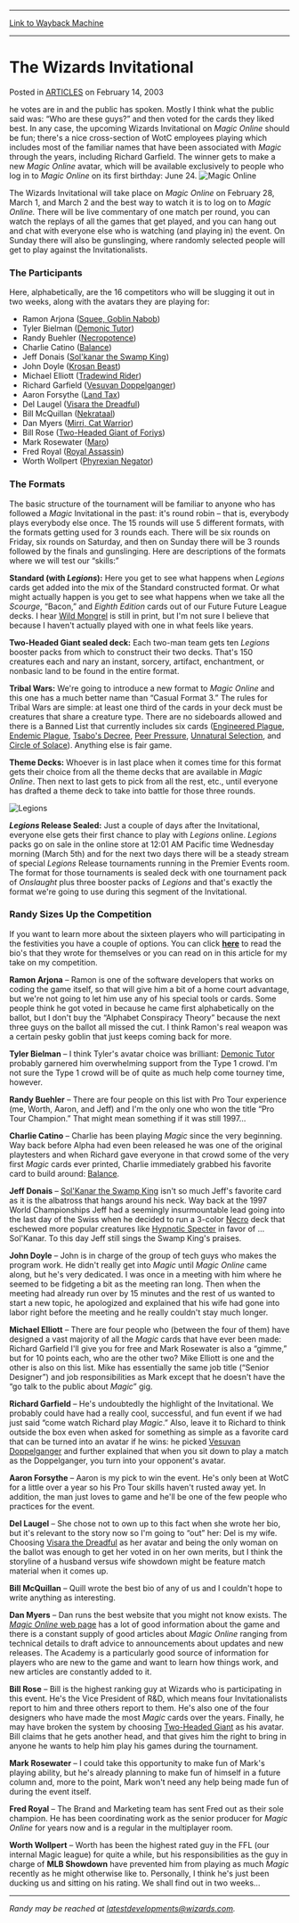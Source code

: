 
---
[Link to Wayback Machine](https://web.archive.org/web/20160308084444/http://magic.wizards.com/en/articles/archive/wizards-invitational-2003-02-14)

[_metadata_:description]:- "he votes are in and the public has spoken. Mostly I think what the public said was: “Who are these guys?” and then voted for the cards they liked best. In any case, the upcoming Wizards Invitational on Magic Online should be fun; there's a nice cross-section of WotC employees playing which includes most of the familiar names that have been associated with Magic through the years, including Richard Garfield."
[_metadata_:generator]:- "Drupal 7 (http://drupal.org)"
[_metadata_:node]:- "287851"
[_metadata_:publish_date]:- "2003-02-14"
[_metadata_:source]:- "div-main-content"
[_metadata_:title]:- "The Wizards Invitational"
[_metadata_:wayback_capture_timestamp]:- "2016-03-08 08:44:44"
[_metadata_:wayback_raw_url]:- "https://web.archive.org/web/20160308084444id_/http://magic.wizards.com/en/articles/archive/wizards-invitational-2003-02-14"
[_metadata_:wayback_url]:- "http://magic.wizards.com/en/articles/archive/wizards-invitational-2003-02-14"
---


The Wizards Invitational
========================



 Posted in [ARTICLES](/en/articles)
 on February 14, 2003 










he votes are in and the public has spoken. Mostly I think what the public said was: “Who are these guys?” and then voted for the cards they liked best. In any case, the upcoming Wizards Invitational on **Magic* Online* should be fun; there's a nice cross-section of WotC employees playing which includes most of the familiar names that have been associated with *Magic* through the years, including Richard Garfield. The winner gets to make a new **Magic* Online* avatar, which will be available exclusively to people who log in to **Magic* Online* on its first birthday: June 24. ![Magic Online](https://media.wizards.com/legacy/global/images/mtgcom_feature_17_pic2.jpg)


The Wizards Invitational will take place on **Magic* Online* on February 28, March 1, and March 2 and the best way to watch it is to log on to **Magic* Online.* There will be live commentary of one match per round, you can watch the replays of all the games that get played, and you can hang out and chat with everyone else who is watching (and playing in) the event. On Sunday there will also be gunslinging, where randomly selected people will get to play against the Invitationalists.


### The Participants


Here, alphabetically, are the 16 competitors who will be slugging it out in two weeks, along with the avatars they are playing for:


* Ramon Arjona ([Squee, Goblin Nabob](http://gatherer.wizards.com/Pages/Card/Details.aspx?name=Squee%2C+Goblin+Nabob))
* Tyler Bielman ([Demonic Tutor](http://gatherer.wizards.com/Pages/Card/Details.aspx?name=Demonic+Tutor))
* Randy Buehler ([Necropotence](http://gatherer.wizards.com/Pages/Card/Details.aspx?name=Necropotence))
* Charlie Catino ([Balance](http://gatherer.wizards.com/Pages/Card/Details.aspx?name=Balance))
* Jeff Donais ([Sol'kanar the Swamp King](http://gatherer.wizards.com/Pages/Card/Details.aspx?name=Sol%27kanar+the+Swamp+King))
* John Doyle ([Krosan Beast](http://gatherer.wizards.com/Pages/Card/Details.aspx?name=Krosan+Beast))
* Michael Elliott ([Tradewind Rider](http://gatherer.wizards.com/Pages/Card/Details.aspx?name=Tradewind+Rider))
* Richard Garfield ([Vesuvan Doppelganger](http://gatherer.wizards.com/Pages/Card/Details.aspx?name=Vesuvan+Doppelganger))
* Aaron Forsythe ([Land Tax](http://gatherer.wizards.com/Pages/Card/Details.aspx?name=Land+Tax))
* Del Laugel ([Visara the Dreadful](http://gatherer.wizards.com/Pages/Card/Details.aspx?name=Visara+the+Dreadful))
* Bill McQuillan ([Nekrataal](http://gatherer.wizards.com/Pages/Card/Details.aspx?name=Nekrataal))
* Dan Myers ([Mirri, Cat Warrior](http://gatherer.wizards.com/Pages/Card/Details.aspx?name=Mirri%2C+Cat+Warrior))
* Bill Rose ([Two-Headed Giant of Foriys](http://gatherer.wizards.com/Pages/Card/Details.aspx?name=Two-Headed+Giant+of+Foriys))
* Mark Rosewater ([Maro](http://gatherer.wizards.com/Pages/Card/Details.aspx?name=Maro))
* Fred Royal ([Royal Assassin](http://gatherer.wizards.com/Pages/Card/Details.aspx?name=Royal+Assassin))
* Worth Wollpert ([Phyrexian Negator](http://gatherer.wizards.com/Pages/Card/Details.aspx?name=Phyrexian+Negator))


### The Formats


The basic structure of the tournament will be familiar to anyone who has followed a *Magic* Invitational in the past: it's round robin – that is, everybody plays everybody else once. The 15 rounds will use 5 different formats, with the formats getting used for 3 rounds each. There will be six rounds on Friday, six rounds on Saturday, and then on Sunday there will be 3 rounds followed by the finals and gunslinging. Here are descriptions of the formats where we will test our “skills:”


**Standard (with *Legions*):** Here you get to see what happens when *Legions* cards get added into the mix of the Standard constructed format. Or what might actually happen is you get to see what happens when we take all the *Scourge*, “Bacon,” and *Eighth Edition* cards out of our Future Future League decks. I hear [Wild Mongrel](http://gatherer.wizards.com/Pages/Card/Details.aspx?name=Wild+Mongrel) is still in print, but I'm not sure I believe that because I haven't actually played with one in what feels like years.


**Two-Headed Giant sealed deck:** Each two-man team gets ten *Legions* booster packs from which to construct their two decks. That's 150 creatures each and nary an instant, sorcery, artifact, enchantment, or nonbasic land to be found in the entire format.


**Tribal Wars:** We're going to introduce a new format to *Magic Online* and this one has a much better name than “Casual Format 3.” The rules for Tribal Wars are simple: at least one third of the cards in your deck must be creatures that share a creature type. There are no sideboards allowed and there is a Banned List that currently includes six cards ([Engineered Plague](http://gatherer.wizards.com/Pages/Card/Details.aspx?name=Engineered+Plague), [Endemic Plague](http://gatherer.wizards.com/Pages/Card/Details.aspx?name=Endemic+Plague), [Tsabo's Decree](http://gatherer.wizards.com/Pages/Card/Details.aspx?name=Tsabo%27s+Decree), [Peer Pressure](http://gatherer.wizards.com/Pages/Card/Details.aspx?name=Peer+Pressure), [Unnatural Selection](http://gatherer.wizards.com/Pages/Card/Details.aspx?name=Unnatural+Selection), and [Circle of Solace](http://gatherer.wizards.com/Pages/Card/Details.aspx?name=Circle+of+Solace)). Anything else is fair game.


**Theme Decks:** Whoever is in last place when it comes time for this format gets their choice from all the theme decks that are available in **Magic* Online*. Then next to last gets to pick from all the rest, etc., until everyone has drafted a theme deck to take into battle for those three rounds.


![Legions](https://media.wizards.com/legacy/global/images/magic_expansion_legions_expansionlogo_en.jpg)


***Legions* Release Sealed:** Just a couple of days after the Invitational, everyone else gets their first chance to play with *Legions* online. *Legions* packs go on sale in the online store at 12:01 AM Pacific time Wednesday morning (March 5th) and for the next two days there will be a steady stream of special *Legions* Release tournaments running in the Premier Events room. The format for those tournaments is sealed deck with one tournament pack of *Onslaught* plus three booster packs of *Legions* and that's exactly the format we're going to use during this segment of the Invitational.


### Randy Sizes Up the Competition


If you want to learn more about the sixteen players who will participating in the festivities you have a couple of options. You can click [**here**](http://archive.wizards.com/Magic/TCG/Article.aspx?x=magic/magiconline/wotcinvbios) to read the bio's that they wrote for themselves or you can read on in this article for my take on my competition.


**Ramon Arjona** – Ramon is one of the software developers that works on coding the game itself, so that will give him a bit of a home court advantage, but we're not going to let him use any of his special tools or cards. Some people think he got voted in because he came first alphabetically on the ballot, but I don't buy the “Alphabet Conspiracy Theory” because the next three guys on the ballot all missed the cut. I think Ramon's real weapon was a certain pesky goblin that just keeps coming back for more.


**Tyler Bielman** – I think Tyler's avatar choice was brilliant: [Demonic Tutor](http://gatherer.wizards.com/Pages/Card/Details.aspx?name=Demonic+Tutor) probably garnered him overwhelming support from the Type 1 crowd. I'm not sure the Type 1 crowd will be of quite as much help come tourney time, however.


**Randy Buehler** – There are four people on this list with Pro Tour experience (me, Worth, Aaron, and Jeff) and I'm the only one who won the title “Pro Tour Champion.” That might mean something if it was still 1997…


**Charlie Catino** – Charlie has been playing *Magic* since the very beginning. Way back before Alpha had even been released he was one of the original playtesters and when Richard gave everyone in that crowd some of the very first *Magic* cards ever printed, Charlie immediately grabbed his favorite card to build around: [Balance](http://gatherer.wizards.com/Pages/Card/Details.aspx?name=Balance).


**Jeff Donais** – [Sol'Kanar the Swamp King](http://gatherer.wizards.com/Pages/Card/Details.aspx?name=Sol%27Kanar+the+Swamp+King) isn't so much Jeff's favorite card as it is the albatross that hangs around his neck. Way back at the 1997 World Championships Jeff had a seemingly insurmountable lead going into the last day of the Swiss when he decided to run a 3-color [Necro](http://gatherer.wizards.com/Pages/Card/Details.aspx?multiverseid=383028) deck that eschewed more popular creatures like [Hypnotic Specter](http://gatherer.wizards.com/Pages/Card/Details.aspx?name=Hypnotic+Specter) in favor of … Sol'Kanar. To this day Jeff still sings the Swamp King's praises.


**John Doyle** – John is in charge of the group of tech guys who makes the program work. He didn't really get into *Magic* until **Magic* Online* came along, but he's very dedicated. I was once in a meeting with him where he seemed to be fidgeting a bit as the meeting ran long. Then when the meeting had already run over by 15 minutes and the rest of us wanted to start a new topic, he apologized and explained that his wife had gone into labor right before the meeting and he really couldn't stay much longer.


**Michael Elliott** – There are four people who (between the four of them) have designed a vast majority of all the *Magic* cards that have ever been made: Richard Garfield I'll give you for free and Mark Rosewater is also a “gimme,” but for 10 points each, who are the other two? Mike Elliott is one and the other is also on this list. Mike has essentially the same job title (“Senior Designer”) and job responsibilities as Mark except that he doesn't have the “go talk to the public about *Magic*” gig.


**Richard Garfield** – He's undoubtedly the highlight of the Invitational. We probably could have had a really cool, successful, and fun event if we had just said “come watch Richard play *Magic*.” Also, leave it to Richard to think outside the box even when asked for something as simple as a favorite card that can be turned into an avatar if he wins: he picked [Vesuvan Doppelganger](http://gatherer.wizards.com/Pages/Card/Details.aspx?name=Vesuvan+Doppelganger) and further explained that when you sit down to play a match as the Doppelganger, you turn into your opponent's avatar.


**Aaron Forsythe** – Aaron is my pick to win the event. He's only been at WotC for a little over a year so his Pro Tour skills haven't rusted away yet. In addition, the man just loves to game and he'll be one of the few people who practices for the event.


**Del Laugel** – She chose not to own up to this fact when she wrote her bio, but it's relevant to the story now so I'm going to “out” her: Del is my wife. Choosing [Visara the Dreadful](http://gatherer.wizards.com/Pages/Card/Details.aspx?name=Visara+the+Dreadful) as her avatar and being the only woman on the ballot was enough to get her voted in on her own merits, but I think the storyline of a husband versus wife showdown might be feature match material when it comes up.


**Bill McQuillan** – Quill wrote the best bio of any of us and I couldn't hope to write anything as interesting.


**Dan Myers** – Dan runs the best website that you might not know exists. The [**Magic* Online* web page](http://archive.wizards.com/Magic/TCG/Article.aspx?x=magic/magiconline) has a lot of good information about the game and there is a constant supply of good articles about **Magic* Online* ranging from technical details to draft advice to announcements about updates and new releases. The Academy is a particularly good source of information for players who are new to the game and want to learn how things work, and new articles are constantly added to it.


**Bill Rose** – Bill is the highest ranking guy at Wizards who is participating in this event. He's the Vice President of R&D, which means four Invitationalists report to him and three others report to them. He's also one of the four designers who have made the most *Magic* cards over the years. Finally, he may have broken the system by choosing [Two-Headed Giant](http://gatherer.wizards.com/Pages/Card/Details.aspx?name=Two-Headed+Giant) as his avatar. Bill claims that he gets another head, and that gives him the right to bring in anyone he wants to help him play his games during the tournament.


**Mark Rosewater** – I could take this opportunity to make fun of Mark's playing ability, but he's already planning to make fun of himself in a future column and, more to the point, Mark won't need any help being made fun of during the event itself.


**Fred Royal** – The Brand and Marketing team has sent Fred out as their sole champion. He has been coordinating work as the senior producer for **Magic* Online* for years now and is a regular in the multiplayer room.


**Worth Wollpert** – Worth has been the highest rated guy in the FFL (our internal Magic league) for quite a while, but his responsibilities as the guy in charge of **MLB Showdown** have prevented him from playing as much *Magic* recently as he might otherwise like to. Personally, I think he's just been ducking us and sitting on his rating. We shall find out in two weeks…





---

*Randy may be reached at latestdevelopments@wizards.com.*







